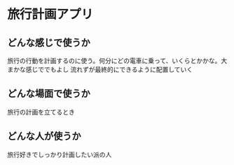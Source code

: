 # 旅行計画アプリ

## どんな感じで使うか
旅行の行動を計画するのに使う。何分にどの電車に乗って、いくらとかかな。大まかな感じででもよし
流れずが最終的にできるように配置していく

## どんな場面で使うか
旅行の計画を立てるとき

## どんな人が使うか
旅行好きでしっかり計画したい派の人